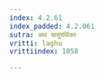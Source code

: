 ```yaml
---
index: 4.2.61
index_padded: 4.2.061
sutra: अथ चातुरर्थिकाः
vritti: laghu
vrittiindex: 1058

---
```

